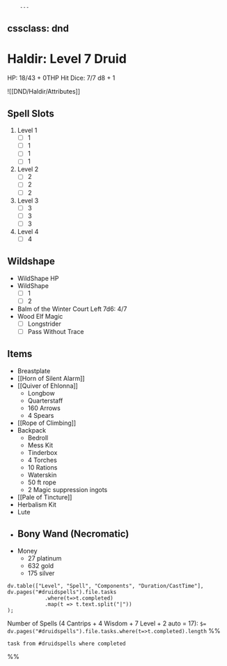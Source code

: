 		---
cssclass: dnd
---

# Haldir: Level 7 Druid
HP: 18/43 + 0THP
Hit Dice: 7/7 d8 + 1

![[DND/Haldir/Attributes]]
## Spell Slots
1. Level 1
	- [ ] 1
	- [ ] 1
	- [ ] 1
	- [ ] 1
2. Level 2
	- [ ] 2
	- [ ] 2
	- [ ] 2
3. Level 3
	- [ ] 3
	- [ ] 3
	- [ ] 3
4. Level 4
	- [ ] 4

## Wildshape
- WildShape HP  
- WildShape
	- [ ] 1
	- [ ] 2
- Balm of the Winter Court Left 7d6: 4/7  
- Wood Elf Magic
	- [ ] Longstrider
	- [ ] Pass Without Trace
## Items
- Breastplate
- [[Horn of Silent Alarm]]
- [[Quiver of Ehlonna]]
	- Longbow
	- Quarterstaff
	- 160 Arrows
	- 4 Spears
- [[Rope of Climbing]]
- Backpack
	- Bedroll
	- Mess Kit
	- Tinderbox
	- 4 Torches
	- 10 Rations
	- Waterskin
	- 50 ft rope
	- 2 Magic suppression ingots
- [[Pale of Tincture]]
- Herbalism Kit
- Lute
- Bony Wand (Necromatic)
	- 
- Money
	- 27 platinum
	- 632 gold
	- 175 silver

```dataviewjs
dv.table(["Level", "Spell", "Components", "Duration/CastTime"],
dv.pages("#druidspells").file.tasks
            .where(t=>t.completed)
			.map(t => t.text.split("|"))
);
```

Number of Spells (4 Cantrips + 4 Wisdom + 7 Level + 2 auto = 17): `$= dv.pages("#druidspells").file.tasks.where(t=>t.completed).length` 
%%
```dataview
task from #druidspells where completed
```
%%
